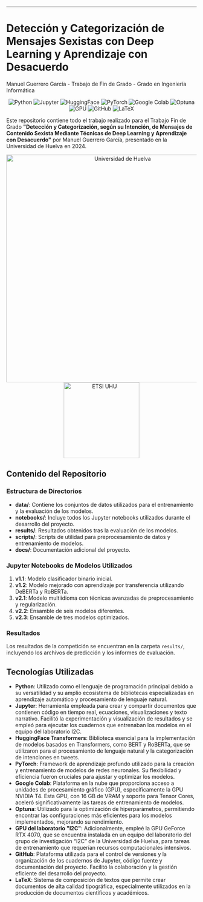 ---

# Detección y Categorización de Mensajes Sexistas con Deep Learning y Aprendizaje con Desacuerdo
Manuel Guerrero García - Trabajo de Fin de Grado - Grado en Ingeniería Informática

<p align="center">
  <img src="https://img.shields.io/badge/python-3776AB?style=for-the-badge&logo=python&logoColor=white" alt="Python">
  <img src="https://img.shields.io/badge/jupyter-F37626?style=for-the-badge&logo=jupyter&logoColor=white" alt="Jupyter">
  <img src="https://img.shields.io/badge/huggingface-FFD14E?style=for-the-badge&logo=huggingface&logoColor=white" alt="HuggingFace">
  <img src="https://img.shields.io/badge/pytorch-EE4C2C?style=for-the-badge&logo=pytorch&logoColor=white" alt="PyTorch">
  <img src="https://img.shields.io/badge/google%20colab-F9AB00?style=for-the-badge&logo=google%20colab&logoColor=white" alt="Google Colab">
  <img src="https://img.shields.io/badge/optuna-6843A1?style=for-the-badge&logo=optuna&logoColor=white" alt="Optuna">
  <img src="https://img.shields.io/badge/GPU-76B900?style=for-the-badge&logo=nvidia&logoColor=white" alt="GPU">
  <img src="https://img.shields.io/badge/github-181717?style=for-the-badge&logo=github&logoColor=white" alt="GitHub">
  <img src="https://img.shields.io/badge/latex-008080?style=for-the-badge&logo=latex&logoColor=white" alt="LaTeX">
</p>



Este repositorio contiene todo el trabajo realizado para el Trabajo Fin de Grado **"Detección y Categorización, según su Intención, de Mensajes de Contenido Sexista Mediante Técnicas de Deep Learning y Aprendizaje con Desacuerdo"** por Manuel Guerrero García, presentado en la Universidad de Huelva en 2024.

<p align="center">
  <img src="https://www.hazfundacion.org/wp-content/uploads/2022/11/universidad-de-huelva.png" alt="Universidad de Huelva" width="600">
  <img src="https://www.uhu.es/etsi/logos/logos_etsi_2017/JPG/logo_etsi_2017.jpg" alt="ETSI UHU" width="200">
</p>


## Contenido del Repositorio

### Estructura de Directorios

- **data/**: Contiene los conjuntos de datos utilizados para el entrenamiento y la evaluación de los modelos.
- **notebooks/**: Incluye todos los Jupyter notebooks utilizados durante el desarrollo del proyecto.
- **results/**: Resultados obtenidos tras la evaluación de los modelos.
- **scripts/**: Scripts de utilidad para preprocesamiento de datos y entrenamiento de modelos.
- **docs/**: Documentación adicional del proyecto.

### Jupyter Notebooks de Modelos Utilizados

1. **v1.1**: Modelo clasificador binario inicial.
2. **v1.2**: Modelo mejorado con aprendizaje por transferencia utilizando DeBERTa y RoBERTa.
3. **v2.1**: Modelo multiidioma con técnicas avanzadas de preprocesamiento y regularización.
4. **v2.2**: Ensamble de seis modelos diferentes.
5. **v2.3**: Ensamble de tres modelos optimizados.

### Resultados

Los resultados de la competición se encuentran en la carpeta `results/`, incluyendo los archivos de predicción y los informes de evaluación.

## Tecnologías Utilizadas

- **Python**: Utilizado como el lenguaje de programación principal debido a su versatilidad y su amplio ecosistema de bibliotecas especializadas en aprendizaje automático y procesamiento de lenguaje natural.
- **Jupyter**: Herramienta empleada para crear y compartir documentos que contienen código en tiempo real, ecuaciones, visualizaciones y texto narrativo. Facilitó la experimentación y visualización de resultados y se empleó para ejecutar los cuadernos que entrenaban los modelos en el equipo del laboratorio I2C.
- **HuggingFace Transformers**: Biblioteca esencial para la implementación de modelos basados en Transformers, como BERT y RoBERTa, que se utilizaron para el procesamiento de lenguaje natural y la categorización de intenciones en tweets.
- **PyTorch**: Framework de aprendizaje profundo utilizado para la creación y entrenamiento de modelos de redes neuronales. Su flexibilidad y eficiencia fueron cruciales para ajustar y optimizar los modelos.
- **Google Colab**: Plataforma en la nube que proporciona acceso a unidades de procesamiento gráfico (GPU), específicamente la GPU NVIDIA T4. Esta GPU, con 16 GB de VRAM y soporte para Tensor Cores, aceleró significativamente las tareas de entrenamiento de modelos.
- **Optuna**: Utilizado para la optimización de hiperparámetros, permitiendo encontrar las configuraciones más eficientes para los modelos implementados, mejorando su rendimiento.
- **GPU del laboratorio "I2C"**: Adicionalmente, empleé la GPU GeForce RTX 4070, que se encuentra instalada en un equipo del laboratorio del grupo de investigación “I2C” de la Universidad de Huelva, para tareas de entrenamiento que requerían recursos computacionales intensivos.
- **GitHub**: Plataforma utilizada para el control de versiones y la organización de los cuadernos de Jupyter, código fuente y documentación del proyecto. Facilitó la colaboración y la gestión eficiente del desarrollo del proyecto.
- **LaTeX**: Sistema de composición de textos que permite crear documentos de alta calidad tipográfica, especialmente utilizados en la producción de documentos científicos y académicos.
